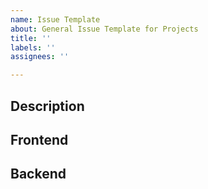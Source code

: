 ```yaml
---
name: Issue Template
about: General Issue Template for Projects
title: ''
labels: ''
assignees: ''

---
```


## Description

<!-- What is the issue presented/required for the project -->

## Frontend

<!-- What dependencies are present on the frontend, what dependencies exist?-->

## Backend

<!-- What dependencies are present on the backend, are there any logic/external data required? >
